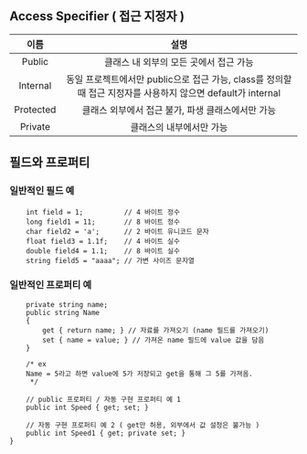 ## Access Specifier ( 접근 지정자 )
|이름|설명|
|:---:|:---:|
|Public|클래스 내 외부의 모든 곳에서 접근 가능|
|Internal|동일 프로젝트에서만 public으로 접근 가능, class를 정의할 때 접근 지정자를 사용하지 않으면 default가 internal|
|Protected|클래스 외부에서 접근 불가, 파생 클래스에서만 가능|
|Private|클래스의 내부에서만 가능|


## 필드와 프로퍼티

### 일반적인 필드 예
 ```
     int field = 1;          // 4 바이트 정수
     long field1 = 11;       // 8 바이트 정수
     char field2 = 'a';      // 2 바이트 유니코드 문자
     float field3 = 1.1f;    // 4 바이트 실수
     double field4 = 1.1;    // 8 바이트 실수
     string field5 = "aaaa"; // 가변 사이즈 문자열
```

### 일반적인 프로퍼티 예

        private string name;
        public string Name
        {
            get { return name; } // 자료를 가져오기 (name 필드를 가져오기)
            set { name = value; } // 가져온 name 필드에 value 값을 담음
        }

        /* ex
        Name = 5라고 하면 value에 5가 저장되고 get을 통해 그 5를 가져옴.
         */ 

        // public 프로퍼티 / 자동 구현 프로퍼티 예 1
        public int Speed { get; set; }

        // 자동 구현 프로퍼티 예 2 ( get만 허용, 외부에서 값 설정은 불가능 )
        public int Speed1 { get; private set; }
    }

